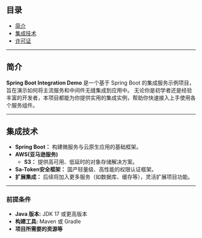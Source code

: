 ## 目录
- [简介](#简介)
- [集成技术](#集成技术)
- [许可证](https://github.com/wzh-devin/springboot-integration-demo/blob/master/LICENSE)

---

## 简介

**Spring Boot Integration Demo** 是一个基于 Spring Boot 的集成服务示例项目，旨在演示如何将主流服务和中间件无缝集成到应用中。
无论你是初学者还是经验丰富的开发者，本项目都能为你提供实用的集成实例，帮助你快速接入上手使用各个服务组件。

---

## 集成技术

- **Spring Boot：** 构建微服务与云原生应用的基础框架。
- **AWS(亚马逊服务)** 
  - **S3：** 提供高可用、低延时的对象存储解决方案。
- **Sa-Token安全框架：** 国产轻量级、高性能的权限认证框架。
- **扩展集成：** 后续将加入更多服务（如数据库、缓存等），灵活扩展项目功能。

---

### 前提条件

- **Java 版本:** JDK 17 或更高版本
- **构建工具:** Maven 或 Gradle
- **项目所需要的资源等**